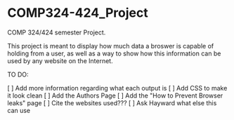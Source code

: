 # COMP324-424_Project
COMP 324/424 semester Project.

This project is meant to display how much data a broswer is capable of holding from a user, as well as a way to show how this information can be used by any website on the Internet.

TO DO:

[ ] Add more information regarding what each output is
[ ] Add CSS to make it look clean
[ ] Add the Authors Page
[ ] Add the "How to Prevent Browser leaks" page
[ ] Cite the websites used???
[ ] Ask Hayward what else this can use